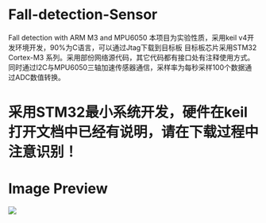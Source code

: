 # Fall-detection-Sensor
Fall detection with ARM M3 and MPU6050
本项目为实验性质，采用keil v4开发环境开发，90%为C语言，可以通过Jtag下载到目标板
目标板芯片采用STM32 Cortex-M3 系列。采用部份网络源代码，其它代码都有接口处有注释使用方式。
同时通过I2C与MPU6050三轴加速传感器通信，采样率为每秒采样100个数据通过ADC数值转换。


<H1>采用STM32最小系统开发，硬件在keil打开文档中已经有说明，请在下载过程中注意识别！</h1>

# Image Preview
![](picture.jpg)
